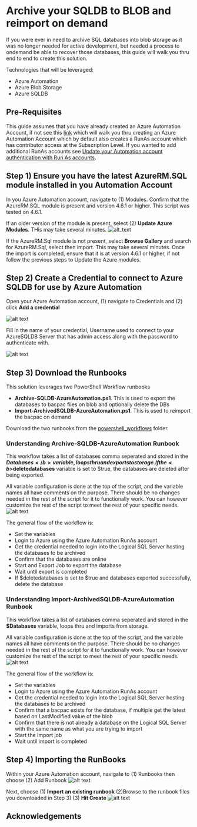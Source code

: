 # Archive your SQLDB to BLOB and reimport on demand

If you were ever in need to archive SQL databases into blob storage as it was no longer needed for active development, but needed a process to ondemand be able to recover those databases, this guide will walk you thru end to end to create this solution. 

Technologies that will be leveraged:
  * Azure Automation
  * Azure Blob Storage
  * Azure SQLDB

## Pre-Requisites
This guide assumes that you have already created an Azure Automation Account, if not see this [link](https://docs.microsoft.com/en-us/azure/automation/automation-create-standalone-account) which will walk you thru creating an Azure Automation Account which by default also creates a RunAs account which has contributor access at the Subscription Level. If you wanted to add additional RunAs accounts see [Update your Automation account authentication with Run As accounts](https://docs.microsoft.com/en-us/azure/automation/automation-create-runas-account).

## Step 1) Ensure you have the latest AzureRM.SQL module installed in you Automation Account
In you Azure Automation account, navigate to (1) Modules. Confirm that the AzureRM.SQL module is present and version 4.6.1 or higher. This script was tested on 4.6.1. 

If an older version of the module is present, select (2) <b>Update Azure Modules</b>. THis may take several minutes.
![alt_text](images/azurerm.sql-module.PNG "Azure Module")

If the AzureRM.Sql module is not present, select <b>Browse Gallery</b> and search for AzureRM.Sql, select then import. This may take several minutes. Once the import is completed, ensure that it is at version 4.6.1 or higher, if not follow the previous steps to Update the Azure modules. 

## Step 2) Create a Credential to connect to Azure SQLDB for use by Azure Automation
Open your Azure Automation account, (1) navigate to Credentials and (2) click <b>Add a credential</b> 



![alt text](images/createcredential.PNG "Create credential")

Fill in the name of your credential, Username used to connect to your AzureSQLDB Server that has admin access along with the password to authenticate with. 

![alt text](images/createcredentialdetails.PNG "Create credential details")

## Step 3) Download the Runbooks
This solution leverages two PowerShell Workflow runbooks
 * <b>Archive-SQLDB-AzureAutomation.ps1</b>. This is used to export the databases to bacpac files on blob and optionally delete the DBs
 * <b>Import-ArchivedSQLDB-AzureAutomation.ps1</b>. This is used to reimport the bacpac on demand 

Download the two runbooks from the [powershell_workflows](https://github.com/pansaty/Archive-SQLDB-ReImport-OnDemand/tree/master/powershell_workflows) folder.

### Understanding Archive-SQLDB-AzureAutomation Runbook
This workflow takes a list of databases comma seperated and stored in the <b>$Databases</b> variable, loops thru and exports to storage. If the <b>$deletedatabases</b> variable is set to $true, the databases are deleted after being exported.

All variable configuration is done at the top of the script, and the variable names all have comments on the purpose. There should be no changes needed in the rest of the script for it to functionally work. You can however customize the rest of the script to meet the rest of your specific needs.
![alt text](images/variableconfig-archive.png "Variable Config Archive")


The general flow of the workflow is:
 * Set the variables
 * Login to Azure using the Azure Automation RunAs account
 * Get the credential needed to login into the Logical SQL Server hosting the databases to be archived
 * Confirm that the databases are online
 * Start and Export Job to export the database
 * Wait until export is completed
 * If $deletedatabases is set to $true and databases exported successfully, delete the database

### Understanding Import-ArchivedSQLDB-AzureAutomation Runbook
This workflow takes a list of databases comma seperated and stored in the <b>$Databases</b> variable, loops thru and imports from storage.

All variable configuration is done at the top of the script, and the variable names all have comments on the purpose. There should be no changes needed in the rest of the script for it to functionally work. You can however customize the rest of the script to meet the rest of your specific needs.
![alt text](images/variableconfig-import.png "Variable Config Import")


The general flow of the workflow is:
 * Set the variables
 * Login to Azure using the Azure Automation RunAs account
 * Get the credential needed to login into the Logical SQL Server hosting the databases to be archived
 * Confirm that a bacpac exists for the database, if multiple get the latest based on LastModified value of the blob
 * Confirm that there is not already a database on the Logical SQL Server with the same name as what you are trying to import
 * Start the Import job
 * Wait until import is completed

## Step 4) Importing the RunBooks
Within your Azure Automation account, navigate to (1) Runbooks then choose (2) Add Runbook
![alt text](images/importrunbooks.png "ImportRunbooks")

Next, choose (1) <b>Import an existing runbook</b> (2)Browse to the runbook files you downloaded in Step 3) (3) <b>Hit Create</b>
![alt text](images/importdetails.png "Import details")


## Acknowledgements

 
